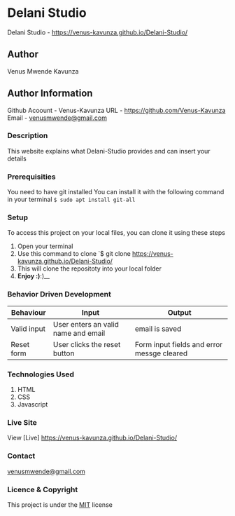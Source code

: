 # Delani Studio
Delani Studio -
https://venus-kavunza.github.io/Delani-Studio/
## Author
Venus Mwende Kavunza
## Author Information
Github Acoount - Venus-Kavunza URL - https://github.com/Venus-Kavunza
Email - venusmwende@gmail.com
### Description
This website explains what Delani-Studio provides and can insert your details
### Prerequisities
You need to have git installed
You can install it with the following command in your terminal
`$ sudo apt install git-all`
### Setup
To access this project on your local files, you can clone it using these steps
1. Open your terminal
1. Use this command to clone `$ git clone
https://venus-kavunza.github.io/Delani-Studio/
1. This will clone the repositoty into your local folder
1. __Enjoy :)__:)__
### Behavior Driven Development

Behaviour    |	Input                                             |	Output                                    | 
-------------|----------------------------------------------------|-------------------------------------------|
Valid input  |	User enters an valid name and email            |	email is saved               |
Reset form   |	User clicks the reset button                      |	Form input fields and error messge cleared|
### Technologies Used
1. HTML
2. CSS
3. Javascript
### Live Site
View [Live] https://venus-kavunza.github.io/Delani-Studio/
### Contact
venusmwende@gmail.com
### Licence & Copyright
This project is under the  [MIT](license) license